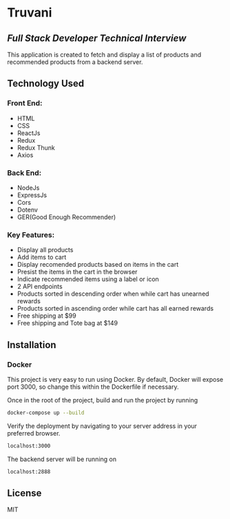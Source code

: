 # Truvani

## _Full Stack Developer Technical Interview_

This application is created to fetch and display a list of products and recommended products from a backend server.

## Technology Used

### Front End:

- HTML
- CSS
- ReactJs
- Redux
- Redux Thunk
- Axios

### Back End:

- NodeJs
- ExpressJs
- Cors
- Dotenv
- GER(Good Enough Recommender)

### Key Features:

- Display all products
- Add items to cart
- Display recomended products based on items in the cart
- Presist the items in the cart in the browser
- Indicate recommended items using a label or icon
- 2 API endpoints
- Products sorted in descending order when while cart has unearned rewards
- Products sorted in ascending order while cart has all earned rewards
- Free shipping at $99
- Free shipping and Tote bag at $149

## Installation

### Docker

This project is very easy to run using Docker.
By default, Docker will expose port 3000, so change this within the
Dockerfile if necessary.

Once in the root of the project, build and run the project by running

```sh
docker-compose up --build
```

Verify the deployment by navigating to your server address in
your preferred browser.

```sh
localhost:3000
```

The backend server will be running on

```sh
localhost:2888
```

## License

MIT
